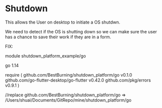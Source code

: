 # Shutdown

This allows the User on desktop to initiate a OS shutdwn.

We need to detect if the OS is shutting down so we can make sure the user has a chance to save their work if they are in a form.



FIX:

module shutdown_platform_example/go

go 1.14

require (
	github.com/BestBurning/shutdown_platform/go v0.1.0
	github.com/go-flutter-desktop/go-flutter v0.42.0
	github.com/pkg/errors v0.9.1
)

//replace github.com/BestBurning/shutdown_platform/go => /Users/shuai/Documents/GitRepo/mine/shutdown_platform/go
